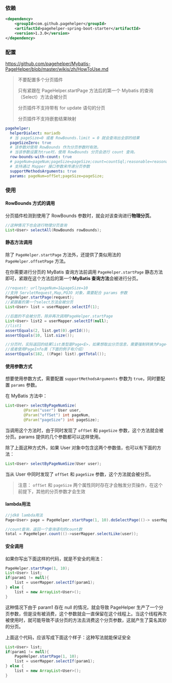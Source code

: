 ### 依赖

```xml
<dependency>
    <groupId>com.github.pagehelper</groupId>
    <artifactId>pagehelper-spring-boot-starter</artifactId>
    <version>1.3.0</version>
</dependency>
```



### 配置

https://github.com/pagehelper/Mybatis-PageHelper/blob/master/wikis/zh/HowToUse.md

> 不要配置多个分页插件
>
> 只有紧跟在 PageHelper.startPage 方法后的第一个 Mybatis 的查询（Select）方法会被分页
>
> 分页插件不支持带有 for update 语句的分页
>
> 分页插件不支持嵌套结果映射

```yml
pagehelper:
  helperDialect: mariadb
  # 当 pageSize=0 或者 RowBounds.limit = 0 就会查询出全部的结果
  pageSizeZero: true
  # 该参数对使用 RowBounds 作为分页参数时有效。
  # 当该参数设置为true时，使用 RowBounds 分页会进行 count 查询。
  row-bounds-with-count: true
  # pageNum=pageNum;pageSize=pageSize;count=countSql;reasonable=reasonable;pageSizeZero=pageS
  # 支持通过 Mapper 接口参数来传递分页参数
  supportMethodsArguments: true
  params: pageNum=offSet;pageSize=pageSize;
```



### 使用

#### RowBounds 方式的调用

分页插件检测到使用了 RowBounds 参数时，就会对该查询进行**物理分页**。

```java
//这种情况下也会进行物理分页查询
List<User> selectAll(RowBounds rowBounds);
```



#### 静态方法调用

除了 `PageHelper.startPage` 方法外，还提供了类似用法的 `PageHelper.offsetPage` 方法。

在你需要进行分页的 MyBatis 查询方法前调用 `PageHelper.startPage` 静态方法即可，紧跟在这个方法后的第一个**MyBatis 查询方法**会被进行分页。

```java
//request: url?pageNum=1&pageSize=10
//支持 ServletRequest,Map,POJO 对象，需要配合 params 参数
PageHelper.startPage(request);
//紧跟着的第一个select方法会被分页
List<User> list = userMapper.selectIf(1);

//后面的不会被分页，除非再次调用PageHelper.startPage
List<User> list2 = userMapper.selectIf(null);
//list1
assertEquals(2, list.get(0).getId());
assertEquals(10, list.size());

//分页时，实际返回的结果list类型是Page<E>，如果想取出分页信息，需要强制转换为Page<E>，
//或者使用PageInfo类（下面的例子有介绍）
assertEquals(182, ((Page) list).getTotal());
```



#### 使用参数方式

想要使用参数方式，需要配置 `supportMethodsArguments` 参数为 `true`，同时要配置 `params` 参数。 

在 MyBatis 方法中：

```java
List<User> selectByPageNumSize(
        @Param("user") User user,
        @Param("offSet") int pageNum, 
        @Param("pageSize") int pageSize);
```

当调用这个方法时，由于同时发现了 `offSet` 和 `pageSize` 参数，这个方法就会被分页。params 提供的几个参数都可以这样使用。

除了上面这种方式外，如果 User 对象中包含这两个参数值，也可以有下面的方法：

```java
List<User> selectByPageNumSize(User user);
```

当从 User 中同时发现了 `offSet` 和 `pageSize` 参数，这个方法就会被分页。

> 注意： `offSet` 和 `pageSize`  两个属性同时存在才会触发分页操作，在这个前提下，其他的分页参数才会生效



#### lambda用法

```java
//jdk8 lambda用法
Page<User> page = PageHelper.startPage(1, 10).doSelectPage(()-> userMapper.selectGroupBy());

//count查询，返回一个查询语句的count数
total = PageHelper.count(()->userMapper.selectLike(user));
```



#### 安全调用

如果你写出下面这样的代码，就是不安全的用法：

```java
PageHelper.startPage(1, 10);
List<User> list;
if(param1 != null){
    list = userMapper.selectIf(param1);
} else {
    list = new ArrayList<User>();
}
```

这种情况下由于 param1 存在 null 的情况，就会导致 PageHelper 生产了一个分页参数，但是没有被消费，这个参数就会一直保留在这个线程上。当这个线程再次被使用时，就可能导致不该分页的方法去消费这个分页参数，这就产生了莫名其妙的分页。



上面这个代码，应该写成下面这个样子：这种写法就能保证安全

```java
List<User> list;
if(param1 != null){
    PageHelper.startPage(1, 10);
    list = userMapper.selectIf(param1);
} else {
    list = new ArrayList<User>();
}
```



